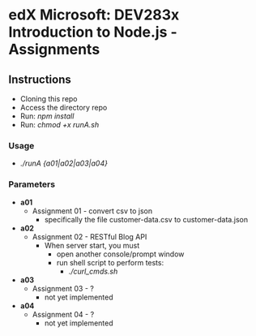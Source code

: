# edX Microsoft: DEV283x Introduction to Node.js - Assignments

## Instructions
* Cloning this repo
* Access the directory repo
* Run: *npm install*
* Run: *chmod +x runA.sh*

### Usage
- *./runA {a01|a02|a03|a04}*

### Parameters
- **a01**
  - Assignment 01 - convert csv to json
    - specifically the file customer-data.csv to customer-data.json
- **a02**
  - Assignment 02 - RESTful Blog API
    - When server start, you must 
        - open another console/prompt window
        - run shell script to perform tests:
            - *./curl_cmds.sh*
- **a03**
  - Assignment 03 - ?
    - not yet implemented
- **a04**
  - Assignment 04 - ?
    - not yet implemented
